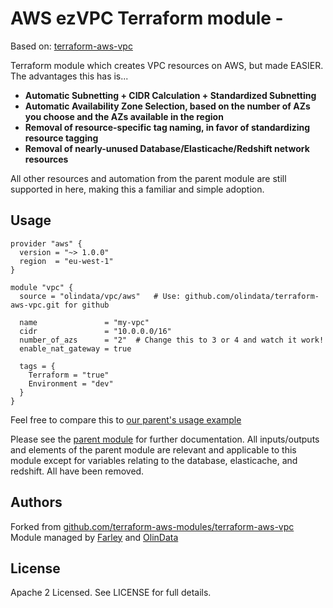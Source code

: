 AWS ezVPC Terraform module - 
========================

Based on: [terraform-aws-vpc](https://github.com/terraform-aws-modules/terraform-aws-vpc)

Terraform module which creates VPC resources on AWS, but made EASIER.  The advantages this has is...

* **Automatic Subnetting + CIDR Calculation + Standardized Subnetting**
* **Automatic Availability Zone Selection, based on the number of AZs you choose and the AZs available in the region**
* **Removal of resource-specific tag naming, in favor of standardizing resource tagging**
* **Removal of nearly-unused Database/Elasticache/Redshift network resources**

All other resources and automation from the parent module are still supported in here, making this a familiar and simple adoption.

Usage
-----

```hcl
provider "aws" {
  version = "~> 1.0.0"
  region  = "eu-west-1"
}

module "vpc" {
  source = "olindata/vpc/aws"   # Use: github.com/olindata/terraform-aws-vpc.git for github

  name               = "my-vpc"
  cidr               = "10.0.0.0/16"
  number_of_azs      = "2"  # Change this to 3 or 4 and watch it work!
  enable_nat_gateway = true

  tags = {
    Terraform = "true"
    Environment = "dev"
  }
}
```

Feel free to compare this to [our parent's usage example](https://github.com/terraform-aws-modules/terraform-aws-vpc#usage)

Please see the [parent module](https://github.com/terraform-aws-modules/terraform-aws-vpc) for further documentation.  All inputs/outputs and elements of the parent module are relevant and applicable to this module except for variables relating to the database, elasticache, and redshift.  All have been removed.

Authors
-------

Forked from [github.com/terraform-aws-modules/terraform-aws-vpc](https://github.com/terraform-aws-modules/terraform-aws-vpc)
<br/>Module managed by [Farley](https://github.com/andrewfarley) and [OlinData](https://olindata.com/)

License
-------

Apache 2 Licensed. See LICENSE for full details.
